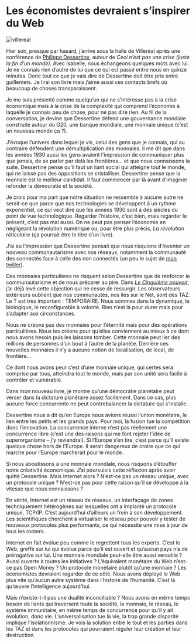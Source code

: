 # Les économistes devraient s’inspirer du Web



![villereal](http://blog.tcrouzet.comhttps://tcrouzet.com/images_tc/2009/08/villereal_021-450x337.jpg)

Hier soir, presque par hasard, j’arrive sous la halle de Villeréal après une conférence de [Philippe Dessertine](http://fr.wikipedia.org/wiki/Philippe_Dessertine), auteur de *Ceci n’est pas une crise (juste la fin d’un monde)*. Avec Isabelle, nous échangeons quelques mots avec lui. Je ne connais rien d’autre de lui que ce qui est passé entre nous en quinze minutes. Donc tout ce que je vais dire de Dessertine doit être pris entre guillemets. Je lirai son livre mais j’aime aussi ces contacts brefs où beaucoup de choses transparaissent.

Je me suis présenté comme quelqu’un qui ne s’intéresse pas à la crise économique mais à la crise de la complexité qui comprend l’économie à laquelle je connais peu de chose, pour ne pas dire rien. Au fil de la conversation, je devine que Dessertine défend une gouvernance mondiale construite autour du G20, une banque mondiale, une monnaie unique (c’est un nouveau monde ça ?).

J’évoque l’univers dans lequel je vis, celui des gens que je connais, qui au contraire défendent une démultiplication des monnaies. Il me dit que dans les années 1930 aussi les gens avaient l’impression de communiquer plus que jamais, de se parler par delà les frontières… et que nous connaissons la suite. Dessertine pense qu’il faut un liant social qui atteigne tout le monde, qui ne laisse pas des oppositions se cristalliser. Dessertine pense que la monnaie est le meilleur candidat. Il faut commencer par là avant d’imaginer refonder la démocratie et la société.

Je crois pour ma part que notre situation ne ressemble à aucune autre ne serait-ce que parce que nos technologies se développent à un rythme exponentiel, ce qui veut dire que les années 1930 sont à des siècles du point de vue technologique. Regarder l’histoire, c’est bien, mais regarder le présent, c’est pas mal aussi. On ne peut pas penser l’économie en négligeant la révolution numérique ou, pour être plus précis, *La révolution réticulaire* (ça pourrait être le titre d’un livre).

J’ai eu l’impression que Dessertine pensait que nous risquions d’inventer un nouveau communautarisme avec nos réseaux, notamment la communauté des connectés face à celle des non connectés (un peu le sujet de [mon twiller](http://twiller.tcrouzet.com/)).

Des monnaies particulières ne risquent selon Dessertine que de renforcer le communautarisme et de nous préparer au pire. Dans [*Le Cinquième pouvoir*](http://blog.tcrouzet.com/le-cinquieme-pouvoir/), j’ai déjà levé cette objection qui ne cesse de ressurgir. Les observateurs extérieurs oublient que nos communautés, nos îles sur le Net, sont des TAZ. Le T est très important : TEMPORAIRE. Nous sommes dans la dynamique, le biologique, le reconfigurable à volonté. Rien n’est là pour durer mais pour s’adapter aux circonstances.

Nous ne créons pas des monnaies pour l’éternité mais pour des opérations particulières. Nous les créons pour qu’elles conviennent au mieux à ce dont nous avons besoin puis les laissons tomber. Cette monnaie peut lier des millions de personnes d’un bout à l’autre de la planète. Derrière ces nouvelles monnaies il n’y a aucune notion de localisation, de local, de frontière…

Ce dont nous avons peur c’est d’une monnaie unique, qui certes sera comprise par tous, atteindra tout le monde, mais par son unité sera facile à contrôler et vulnérable.

Dans mon nouveau livre, je montre qu’une démocratie planétaire peut verser dans la dictature planétaire assez facilement. Dans ce cas, plus aucune force concurrente ne peut contrebalancer la dictature qui s’installe.

Dessertine nous a dit qu’en Europe nous avions réussi l’union monétaire, le lien entre les petits et les grands pays. Pour moi, la fusion tue la compétition donc l’innovation. La concurrence interne n’est pas réellement une concurrence libre (c’est une des raisons qui me font rejeter l’idée de superorganisme – j’y reviendrai). Si l’Europe s’en tire, c’est parce qu’il existe quelque chose hors de l’Europe. Il serait dangereux de croire que ce qui marche pour l’Europe marcherait pour le monde.

Si nous aboutissons à une monnaie mondiale, nous risquons d’étouffer notre créativité économique. J’ai poursuivis cette réflexion après avoir quitté Dessertine. Mais Internet alors ? N’est-ce pas un réseau unique, avec un protocole unique ? N’est-ce pas pour cette raison qu’il se développe à la vitesse que nous connaissons ?

En vérité, Internet est un réseau de réseaux, un interfaçage de zones techniquement hétérogènes sur lesquelles ont a implanté un protocole unique, TCP/IP. C’est aujourd’hui d’ailleurs un frein à son développement. Les scientifiques cherchent à virtualiser le réseau pour pouvoir y tester de nouveaux protocoles plus performants, ce qui nécessite une mise à jour de tous les rooters.

Internet en fait évolue peu comme le regrettent tous les experts. C’est le Web, greffé sur lui qui évolue parce qu’il est ouvert et qu’aucun pays n’a de prérogative sur lui. Une monnaie mondiale peut-elle être aussi versatile ? Aussi ouverte à toutes les initiatives ? L’équivalent monétaire du Web n’est-ce pas Open Money ? Un protocole monétaire plutôt qu’une monnaie ? Les économistes devraient regarder de ce côté. Nous avons déployé le Web plus vite qu’aucun autre système dans l’histoire de l’humanité. C’est là qu’œuvre l’intelligence aujourd’hui.

Mais n’existe-t-il pas une dualité inconciliable ? Nous avons en même temps besoin de liants qui traversent toute la société, la monnaie, le réseau, le système immunitaire, en même temps de concurrence pour qu’il y ait évolution, donc vie. L’universalisation tue la vie, la trop grande disparité implique l’isolationnisme. Je vois la solution entre le tout et les parties dans les TAZ et dans les protocoles qui pourraient réguler leur création et leur destruction.